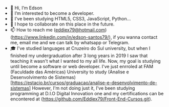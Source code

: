 - 👋 Hi, I’m Edson
- 👀 I’m interested to become a developer.
- 🌱 I’ve been studying HTML5, CSS3, JavaScript, Python...
- 💞️ I hope to collaborate on this place in the future.
- 📫 How to reach me (eddiex79@hotmail.com)(https://www.linkedin.com/in/edson-santos79/), if you wanna contact me, email me 
and we can talk by whatsapp or Telegram.
- 🎓 I've studied languages at Cruzeiro do Sul university, but when I
 finished my undergraduation after 3 long years in 2019 I saw that teaching it wasn't what I wanted to my all life.
 Now, my goal is studying until become a software or web developer.
 I've just enrroled at FAM (Faculdade das Américas) University to study (Analise e Desenvolvimento de Sistemas)[https://estacio.br/cursos/graduacao/analise-e-desenvolvimento-de-sistemas]
 However, I'm not doing just it,  I've been studying programming at D.I.O Digital Innovation one and my certifications can be encontered at (https://github.com/Eddiex79/Front-End-Cursos.git).

<!---
Eddiex79/Eddiex79 is a ✨ special ✨ repository because its README.md` (this file) appears on your GitHub profile.
You can click the Preview link to take a look at your changes.
--->
